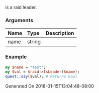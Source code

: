 is a raid leader.
### Arguments
**Name**|**Type**|**Description**
:---|:---|:---
name|string|

### Example

```perl
my $name = "test";
my $val = $raid->IsLeader($name);
quest::say($val); # Returns bool
```


Generated On 2018-01-15T13:04:48-08:00